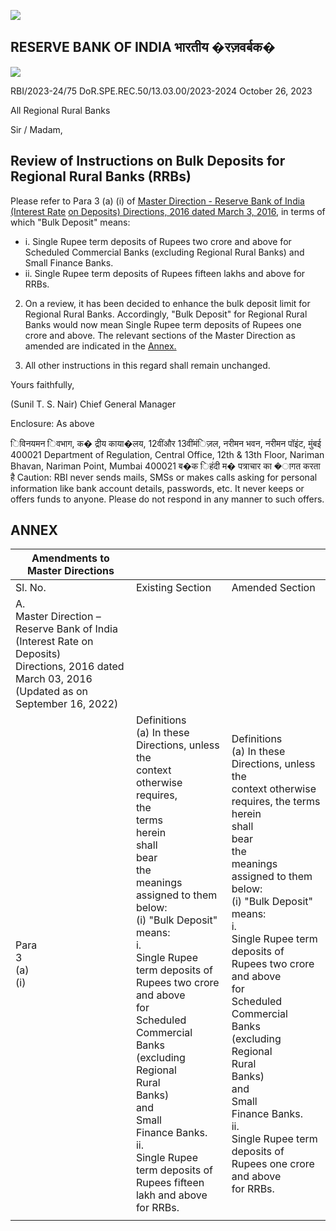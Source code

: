 ![](_page_0_Picture_0.jpeg)

## RESERVE BANK OF INDIA भारतीय �रज़वर्बक�

![](_page_0_Picture_2.jpeg)

RBI/2023-24/75 DoR.SPE.REC.50/13.03.00/2023-2024 October 26, 2023

All Regional Rural Banks

Sir / Madam,

## **Review of Instructions on Bulk Deposits for Regional Rural Banks (RRBs)**

Please refer to Para 3 (a) (i) of [Master Direction - Reserve Bank of India \(Interest Rate](https://www.rbi.org.in/Scripts/BS_ViewMasDirections.aspx?id=10296)  [on Deposits\) Directions, 2016 dated March 3, 2016,](https://www.rbi.org.in/Scripts/BS_ViewMasDirections.aspx?id=10296) in terms of which "Bulk Deposit" means:

- i. Single Rupee term deposits of Rupees two crore and above for Scheduled Commercial Banks (excluding Regional Rural Banks) and Small Finance Banks.
- ii. Single Rupee term deposits of Rupees fifteen lakhs and above for RRBs.

2. On a review, it has been decided to enhance the bulk deposit limit for Regional Rural Banks. Accordingly, "Bulk Deposit" for Regional Rural Banks would now mean Single Rupee term deposits of Rupees one crore and above. The relevant sections of the Master Direction as amended are indicated in the [Annex.](#page-1-0)

3. All other instructions in this regard shall remain unchanged.

Yours faithfully,

(Sunil T. S. Nair) Chief General Manager

Enclosure: As above

िविनयमन िवभाग, क� द्रीय काया�लय, 12वींऔर 13वींमंिज़ल, नरीमन भवन, नरीमन पॉइंट, मुंबई 400021 Department of Regulation, Central Office, 12th & 13th Floor, Nariman Bhavan, Nariman Point, Mumbai 400021 ब�क िहंदी म� पत्राचार का �ागत करता है Caution: RBI never sends mails, SMSs or makes calls asking for personal information like bank account details, passwords, etc. It never keeps or offers funds to anyone. Please do not respond in any manner to such offers.

## **ANNEX**

<span id="page-1-0"></span>

| Amendments to Master Directions                                                                                                                              |                                                                                                                                                                                                                                                                                                                                                                                                                                                                                                 |                                                                                                                                                                                                                                                                                                                                                                                                                                                                                        |
|--------------------------------------------------------------------------------------------------------------------------------------------------------------|-------------------------------------------------------------------------------------------------------------------------------------------------------------------------------------------------------------------------------------------------------------------------------------------------------------------------------------------------------------------------------------------------------------------------------------------------------------------------------------------------|----------------------------------------------------------------------------------------------------------------------------------------------------------------------------------------------------------------------------------------------------------------------------------------------------------------------------------------------------------------------------------------------------------------------------------------------------------------------------------------|
| Sl. No.                                                                                                                                                      | Existing Section                                                                                                                                                                                                                                                                                                                                                                                                                                                                                | Amended Section                                                                                                                                                                                                                                                                                                                                                                                                                                                                        |
| A.<br>Master Direction –<br>Reserve Bank of India (Interest Rate on Deposits)<br>Directions, 2016 dated March 03, 2016<br>(Updated as on September 16, 2022) |                                                                                                                                                                                                                                                                                                                                                                                                                                                                                                 |                                                                                                                                                                                                                                                                                                                                                                                                                                                                                        |
| Para<br>3<br>(a)<br>(i)                                                                                                                                      | Definitions<br>(a) In these Directions, unless the<br>context<br>otherwise<br>requires,<br>the<br>terms<br>herein<br>shall<br>bear<br>the<br>meanings assigned to them below:<br>(i) "Bulk Deposit" means:<br>i.<br>Single Rupee term deposits of<br>Rupees two crore and above<br>for<br>Scheduled<br>Commercial<br>Banks<br>(excluding<br>Regional<br>Rural<br>Banks)<br>and<br>Small<br>Finance Banks.<br>ii.<br>Single Rupee term deposits of<br>Rupees fifteen lakh and above<br>for RRBs. | Definitions<br>(a) In these Directions, unless the<br>context otherwise requires, the terms<br>herein<br>shall<br>bear<br>the<br>meanings<br>assigned to them below:<br>(i) "Bulk Deposit" means:<br>i.<br>Single Rupee term deposits of<br>Rupees two crore and above<br>for<br>Scheduled<br>Commercial<br>Banks<br>(excluding<br>Regional<br>Rural<br>Banks)<br>and<br>Small<br>Finance Banks.<br>ii.<br>Single Rupee term deposits of<br>Rupees one crore<br>and above<br>for RRBs. |
|                                                                                                                                                              |                                                                                                                                                                                                                                                                                                                                                                                                                                                                                                 |                                                                                                                                                                                                                                                                                                                                                                                                                                                                                        |